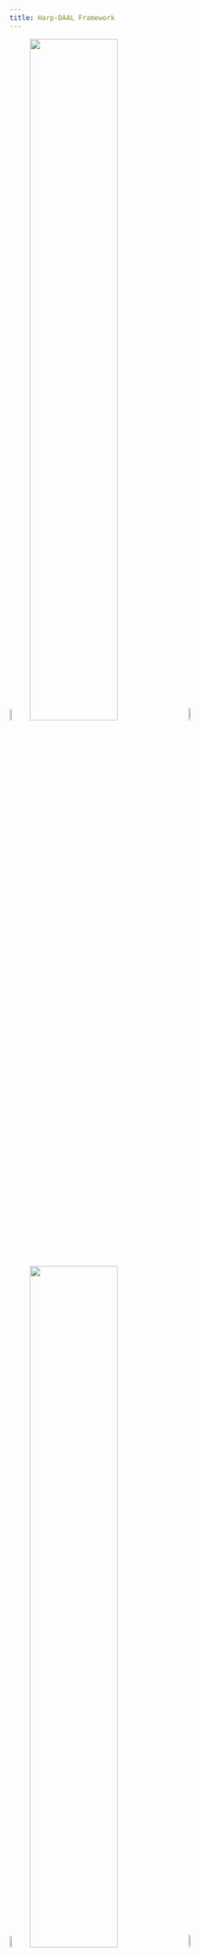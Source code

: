 ```yaml
---
title: Harp-DAAL Framework
---
```


<img src="/img/6-1-2/6-1-2-1-1.png" width="7.08%"><img src="/img/6-1-2/6-1-2-1-2.png" width="55.54%"><img src="/img/6-1-2/6-1-2-1-3.png" width="7.38%">
<br />
<img src="/img/6-1-2/6-1-2-2-1.png" width="7.08%"><a href="/docs/programming/computation-models/"><img src="/img/6-1-2/6-1-2-2-2.png" width="55.54%"></a><img src="/img/6-1-2/6-1-2-2-3.png" width="7.38%">
<br />
<img src="/img/6-1-2/6-1-2-3-1.png" width="7.08%"><img src="/img/6-1-2/6-1-2-3-2.png" width="55.54%"><img src="/img/6-1-2/6-1-2-3-3.png" width="7.38%">
<br />
<img src="/img/6-1-2/6-1-2-4-1.png" width="7.08%"><a href="https://software.intel.com/en-us/intel-daal"><img src="/img/6-1-2/6-1-2-4-2.png" width="55.54%"></a><img src="/img/6-1-2/6-1-2-4-3.png" width="7.38%">
<br />
<img src="/img/6-1-2/6-1-2-5-1.png" width="7.08%"><img src="/img/6-1-2/6-1-2-5-2.png" width="55.54%"><img src="/img/6-1-2/6-1-2-5-3.png" width="7.38%">

Figure 1 shows the architecture of Harp-DAAL within the whole HPC-Big Data software stack. 

## What is Harp-DAAL? 

Harp-DAAL is a new framework that aims to run data analytics algorithms on distributed HPC architectures. 
The framework consists of two layers: a communication layer and a computation layer. A communication layer is handled by Harp, 
a communication library plug-in into Hadoop ecosystem, and a computation layer is handled by Intel's Data Analytics Acceleration Library (DAAL), 
which is a library that provides the users of well optimized building blocks for data analytics and machine learning applications on Intel's architectures. 

Compared to contemporary distributed data processing frameworks, such as Hadoop and Spark, Harp has the following advantages:

1. MPI-like collective communication operations that are highly optimized for big data problems.
2. Efficient and innovative computation models for different machine learning problems.

However, the original Harp framework only supports development of Java applications, which is a common choice within the Hadoop ecosystem. 
The downside of the pure Java implementation is the lack of support for emerging new hardware architectures such as Intel's Xeon Phi. 
By invoking DAAL's native kernels, applications can leverage the huge number of threads on many-core platforms, which is a great 
advantage for computation-intensive data analytics algorithms. This is also the tendency of merging HPC and Big Data domain. 

## How to build a Harp-DAAL Application ?

If you already have a legacy Harp application codes, you need only identify the local computation module, and replace it by invoking correspondent 
DAAL kernels. Although DAAL's kernels are written in C/C++, it does provide users of a Java API. The API is highly packaged, and the users only need
a few lines of codes to finish the invocation of kernels. For instance, the main function of a PCA application in DAAL is shown as below: 

```java
public static void main(String[] args) throws java.io.FileNotFoundException, java.io.IOException {

     /* Read a data set from a file and create a numeric table for storing the input data */
     CSRNumericTable data = Service.createSparseTable(context, datasetFileName);

     /* Create an algorithm to compute PCA decomposition using the correlation method */
     Batch pcaAlgorithm = new Batch(context, Double.class, Method.correlationDense);

     com.intel.daal.algorithms.covariance.Batch covarianceSparse
         = new com.intel.daal.algorithms.covariance.Batch(context, Double.class, com.intel.daal.algorithms.covariance.Method.fastCSR);
     pcaAlgorithm.parameter.setCovariance(covarianceSparse);

     /* Set the input data */
     pcaAlgorithm.input.set(InputId.data, data);

     /* Compute PCA decomposition */
     Result res = pcaAlgorithm.compute();

     NumericTable eigenValues = res.get(ResultId.eigenValues);
     NumericTable eigenVectors = res.get(ResultId.eigenVectors);
     Service.printNumericTable("Eigenvalues:", eigenValues);
     Service.printNumericTable("Eigenvectors:", eigenVectors);

     context.dispose();
}
```

DAAL's Java API is usually contains the following objects:

+ Data: user's data packed in DAAL's data structure, e.g., NumericTable, DataCollection 
+ Algorithm:  the engine of machine learning, each has three modes: Batch, Distri, Online 
+ Input: the user's input data to Algorithm 
+ Parameter: the parameters provided by users during the running of algorithms
+ Result: the feedback of Algorithm after running, retrieved by users

Before invoking your DAAL kernels,the most suitable data structure for the problem should be chosen. For many NumericTable types, 
the Java API provides two ways of storing data. One is to store data on the JVM heap side, and whenever the native computation kernels require 
the dataset, it will automatically copy the data from JVM heap to the off-heap memory space. The other way is to store data on Java's direct byte buffer, and 
native computation kernels can access them directly without any data copy. Therefore, you should evaluate the overhead of loading and writing data from memory 
in your application. For many data-intensive applications, it is wise to store the data on the direct byte buffer. 

If you build the Harp-DAAL application from scratch, you should also carefully choose the data structure on the Harp side. The thumb rule is to allocate data in 
contiguous primitive Java array, because most of DAAL's Java API only accepts primitive array as input arguments. If Harp's own Table structure is used and the 
contained data is distributed into different partitions, then you may use the Harp-DAAL data conversion API to transfer the data between a Harp table and a DAAL
table. 

### Harp-DAAL Data Conversion API

Harp-DAAL now provides a group of classes under the path *harp/ml/daal/src/edu/iu/daal*, which manipulates the data 
transfer
between Harp's data structure and that of DAAL.

+ RotatorDaal: a rotator which internally converts the H matrix from Harp table to DAAL's NumericTable
+ RotateTaskDaal: the tasks executed by RotatorDaal in the model rotation paradigm.
+ HomogenTableHarpMap: convert data between DAAL's HomogenNumericTable and Harp's map
+ HomogenTableHarpTable: convert data between DAAL's HomogenNumericTable and Harp's table

Within the *RotatorDaal*, the data transfers between Harp and DAAL is also overlapped by the computation work in another pipeline. Thus, if there is enough computation workload, the 
overhead of data conversion could be significantly reduced. It is also very straightforward to invoke these conversion tools. 

```java
//create a conversion class between harp map and daal's table
HomogenTableHarpMap<double[]> converter = new HomogenTableHarpMap<double[]>(wMap, wMap_index, wMap_daal, wMap_size, r, numThreads);
convert_wTable.HarpToDaalDouble();

//create a conversion class between a harp table and a daal table
converter = new HomogenTableHarpTable<I, P, Table<P> >(table, this.daal_table, table.getNumPartitions(), this.rdim, this.numThreads);
converter.HarpToDaalDouble();
```

## How to Compile and Run Harp-DAAL Application ?

### Installation of DAAL framework

There are two options to install DAAL library for Harp-DAAL 

1. Installation from latest Intel DAAL source code (https://github.com/01org/daal)
```bash
# clone from Intel Github repository
git clone git@github.com:01org/daal.git
# enter the src directory
cd daal
# compile and install
make daal PLAT=lnx32e
# setup the DAALROOT environment variables use intel64 or ia32
source __release_lnx/daal/bin/daalvars.sh intel64
```
2. Installation from optimized DAAL source code within DSC-SPIDAL/harp (Recommended)
```bash
# enter the harp root directory
cd harp
# pull the daal src (as a submodule)
git submodule update --init --recursive
# enter daal src directory
cd $HARP_ROOT_DIR/ml/daal/daal-src
# compile and install
make daal PLAT=lnx32e
# setup the DAALROOT environment variables
source ../__release_lnx/daal/bin/daalvars.sh intel64 
```
The DAAL source code within DSC-SPIDAL/harp has some modifications upon a certain version of Intel DAAL source code. 
The current source code is based on Intel DAAL version 2018 beta update1. Installation from Intel DAAL latest version 
may accelerate the performance of harp-daal, however, it may also cause compilation errors if Intel 
change some of the DAAL Java APIs. Therefore, we recommend users to use the tested DAAL stable version provided by our 
repository. Some harp-daal codes like MF-SGD contains DAAL native implementation codes that are not yet included to Intel DAAL repository, 
and users can only run them with installation of DAAL codes from DSC-SPIDAL/harp.
In addition, our DAAL codes provide users of exclusive optimized data structures for machine learning algorithms 
with big model. 

3. Update daal-src submodule
If users choose second option and install the submodule daal-src of DSC-SPIDAL/harp. The daal-src points to a 
certain commit of our DAAL code version. If users would like to explore the latest updates of our DAAL code
please make https://github.com/francktcheng/Harp-DAAL-Local.git as a remote upstream repository and git pull daal_2018_beta_update1 
branch
```bash
cd harp/ml/daal/daal-src
git remote -v 
git remote rename origin upstream 
git pull upstream daal_2018_beta_update1:daal_2018_beta_update1
git checkout daal_2018_beta_update1
```

### Compile and Run Harp-DAAL Applications
1. Add harp-daal-interface module back to harp/core/pom.xml file
```xml
<modules>
        <module>harp-collective</module>
        <module>harp-hadoop</module>
        <module>harp-daal-interface</module>
</modules>
```

2. Add daal module back to harp/ml/pom.xml file
```xml
<modules>
        <module>java</module>
        <module>daal</module>
</modules>
``` 

3. Add external daal lib dependency to harp/core/pom.xml and harp/ml/pom.xml files.
The daal.jar file contains the Java APIs provided by DAAL to its native kernels
```xml
<dependency>
<groupId>daal</groupId>
<artifactId>daal</artifactId>
<scope>system</scope>
<version>1.0</version>
<systemPath>${DAALROOT}/lib/daal.jar</systemPath>
</dependency>
```

3. Re-compile harp to generate harp-daal targets. Select the profile related to your hadoop version. For ex: hadoop-2
.6.0. Supported hadoop versions are 2.6.0, 2.7.5 and 2.9.0
```bash
cd harp/
mvn clean package -Phadoop-2.6.0
```
The generated harp-daal-interface and harp-daal jars are at harp/distribution/hadoop-2.6.0/ folder. 

4. Run harp-daal frome NameNode of the launched Hadoop daemons 
```bash
# copy harp-daal jar file to Hadoop directory
cp $HARP_ROOT_DIR/distribution/hadoop-2.6.0/harp-daal-interface-1.0-SNAPSHOT.jar ${HADOOP_HOME}/share/hadoop/mapreduce
cp $HARP_ROOT_DIR/distribution/hadoop-2.6.0/harp-daal-1.0-SNAPSHOT.jar ${HADOOP_HOME}
# enter hadoop home directory
cd ${HADOOP_HOME}
# put daal and tbb, omp libs to hdfs, they will be loaded into the distributed cache of 
# running harp mappers
hdfs dfs -mkdir -p /Hadoop/Libraries
hdfs dfs -rm /Hadoop/Libraries/*
hdfs dfs -put ${DAALROOT}/lib/intel64_lin/libJavaAPI.so /Hadoop/Libraries/
hdfs dfs -put ${TBBROOT}/lib/intel64_lin/gcc4.4/libtbb* /Hadoop/Libraries/
hdfs dfs -put ${DAALROOT}/../../daal-misc/lib/libiomp5.so /Hadoop/Libraries/
# set up path to the DAAL Java APIs lib
export LIBJARS=${DAALROOT}/lib/daal.jar
# launch mappers, e.g., harp-daal-als 
bin/hadoop jar harp-daal-1.0-SNAPSHOT.jar edu.iu.daal_als.ALSDaalLauncher -libjars ${LIBJARS} /Hadoop/sgd-input/yahoomusic-train 100 1 0.0001 10 false 2 24 110000 /Hadoop/als-work /Hadoop/sgd-input/yahoomusic-test
```
command line arguments vary from app to app, please refer to the src of harp-daal
there is also a test_scripts directory under /ml/daal/, which contains example scripts to run each harp-daal 
application.



















